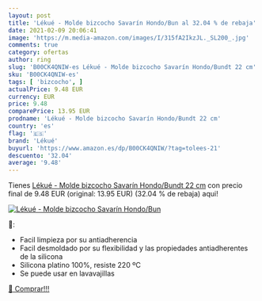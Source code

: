 ```yaml
---
layout: post
title: 'Lékué - Molde bizcocho Savarín Hondo/Bun al 32.04 % de rebaja'
date: 2021-02-09 20:06:41
image: 'https://m.media-amazon.com/images/I/315fA2IkzJL._SL200_.jpg'
comments: true
category: ofertas
author: ring
slug: 'B00CK4QNIW-es Lékué - Molde bizcocho Savarín Hondo/Bundt 22 cm'
sku: 'B00CK4QNIW-es'
tags: [ 'bizcocho', ]
actualPrice: 9.48 EUR
currency: EUR
price: 9.48
comparePrice: 13.95 EUR
prodname: 'Lékué - Molde bizcocho Savarín Hondo/Bundt 22 cm'
country: 'es'
flag: '🇪🇸'
brand: 'Lékué'
buyurl: 'https://www.amazon.es/dp/B00CK4QNIW/?tag=tolees-21'
descuento: '32.04'
average: '9.48'
---
```


Tienes [Lékué - Molde bizcocho Savarín Hondo/Bundt 22 cm](https://www.amazon.es/dp/B00CK4QNIW/?tag=tolees-21) con precio final de  9.48 EUR (original: 13.95 EUR) (32.04 %  de rebaja) aqui!

[![Lékué - Molde bizcocho Savarín Hondo/Bun](https://m.media-amazon.com/images/I/315fA2IkzJL._SL200_.jpg)](https://www.amazon.es/dp/B00CK4QNIW/?tag=tolees-21)

🔎:

- Facil limpieza por su antiadherencia
- Facil desmoldado por su flexibilidad y las propiedades antiadherentes de la silicona
- Silicona platino 100%, resiste 220 ºC
- Se puede usar en lavavajillas

[🛒 Comprar!!!](https://www.amazon.es/dp/B00CK4QNIW/?tag=tolees-21)
